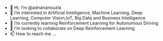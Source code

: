 - 👋 Hi, I’m @adnananouzla
- 👀 I’m interested in Artificial Intelligence, Machine Learning, Deep Learning, Computer Vision,IoT, Big Data and Business Intelligence
- 🌱 I’m currently learning Reinforcement Learning for Autonomous Driving
- 💞️ I’m looking to collaborate on Deep Reinforcement Learning
- 📫 How to reach me ...

<!---
adnananouzla/adnananouzla is a ✨ special ✨ repository because its `README.md` (this file) appears on your GitHub profile.
You can click the Preview link to take a look at your changes.
--->
